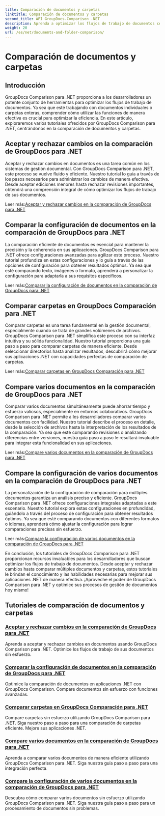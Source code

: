 ```yaml
---
title: Comparación de documentos y carpetas
linktitle: Comparación de documentos y carpetas
second_title: API GroupDocs.Comparison .NET
description: Aprenda a optimizar los flujos de trabajo de documentos con los tutoriales de GroupDocs Comparison para .NET. Acepte, rechace cambios y compare documentos y carpetas sin esfuerzo.
weight: 20
url: /es/net/documents-and-folder-comparison/
---
```


# Comparación de documentos y carpetas

## Introducción

GroupDocs Comparison para .NET proporciona a los desarrolladores un potente conjunto de herramientas para optimizar los flujos de trabajo de documentos. Ya sea que esté trabajando con documentos individuales o carpetas enteras, comprender cómo utilizar las funciones de manera efectiva es crucial para optimizar la eficiencia. En este artículo, exploraremos varios tutoriales ofrecidos por GroupDocs Comparison para .NET, centrándonos en la comparación de documentos y carpetas.

## Aceptar y rechazar cambios en la comparación de GroupDocs para .NET

Aceptar y rechazar cambios en documentos es una tarea común en los sistemas de gestión documental. Con GroupDocs Comparison para .NET, este proceso se vuelve fluido y eficiente. Nuestro tutorial lo guía a través de los pasos necesarios para administrar los cambios de manera efectiva. Desde aceptar ediciones menores hasta rechazar revisiones importantes, obtendrá una comprensión integral de cómo optimizar los flujos de trabajo de sus documentos.

 Leer más:[Aceptar y rechazar cambios en la comparación de GroupDocs para .NET](./accept-reject-changes-dotnet/)

## Comparar la configuración de documentos en la comparación de GroupDocs para .NET

La comparación eficiente de documentos es esencial para mantener la precisión y la coherencia en sus aplicaciones. GroupDocs Comparison para .NET ofrece configuraciones avanzadas para agilizar este proceso. Nuestro tutorial profundiza en estas configuraciones y lo guía a través de las opciones de configuración para obtener resultados óptimos. Ya sea que esté comparando texto, imágenes o formato, aprenderá a personalizar la configuración para adaptarla a sus requisitos específicos.

 Leer más:[Comparar la configuración de documentos en la comparación de GroupDocs para .NET](./compare-documents-settings-dotnet/)

## Comparar carpetas en GroupDocs Comparación para .NET

Comparar carpetas es una tarea fundamental en la gestión documental, especialmente cuando se trata de grandes volúmenes de archivos. GroupDocs Comparison para .NET simplifica este proceso con su interfaz intuitiva y su sólida funcionalidad. Nuestro tutorial proporciona una guía paso a paso para comparar carpetas de manera eficiente. Desde seleccionar directorios hasta analizar resultados, descubrirá cómo mejorar sus aplicaciones .NET con capacidades perfectas de comparación de carpetas.

 Leer más:[Comparar carpetas en GroupDocs Comparación para .NET](./compare-folders-dotnet/)

## Compare varios documentos en la comparación de GroupDocs para .NET

Comparar varios documentos simultáneamente puede ahorrar tiempo y esfuerzo valiosos, especialmente en entornos colaborativos. GroupDocs Comparison para .NET permite a los desarrolladores comparar varios documentos con facilidad. Nuestro tutorial describe el proceso en detalle, desde la selección de archivos hasta la interpretación de los resultados de la comparación. Ya sea que esté comparando revisiones o analizando diferencias entre versiones, nuestra guía paso a paso le resultará invaluable para integrar esta funcionalidad en sus aplicaciones.

 Leer más:[Compare varios documentos en la comparación de GroupDocs para .NET](./compare-multiple-documents-dotnet/)

## Compare la configuración de varios documentos en la comparación de GroupDocs para .NET

La personalización de la configuración de comparación para múltiples documentos garantiza un análisis preciso y eficiente. GroupDocs Comparison para .NET ofrece configuraciones integrales adaptadas a este escenario. Nuestro tutorial explora estas configuraciones en profundidad, guiándolo a través del proceso de configuración para obtener resultados óptimos. Ya sea que esté comparando documentos con diferentes formatos o idiomas, aprenderá cómo ajustar la configuración para lograr comparaciones precisas sin esfuerzo.

 Leer más:[Compare la configuración de varios documentos en la comparación de GroupDocs para .NET](./compare-multiple-documents-settings-dotnet/)

En conclusión, los tutoriales de GroupDocs Comparison para .NET proporcionan recursos invaluables para los desarrolladores que buscan optimizar los flujos de trabajo de documentos. Desde aceptar y rechazar cambios hasta comparar múltiples documentos y carpetas, estos tutoriales le brindan el conocimiento y las habilidades necesarias para mejorar sus aplicaciones .NET de manera efectiva. ¡Aproveche el poder de GroupDocs Comparison para .NET y optimice sus procesos de gestión de documentos hoy mismo!
## Tutoriales de comparación de documentos y carpetas
### [Aceptar y rechazar cambios en la comparación de GroupDocs para .NET](./accept-reject-changes-dotnet/)
Aprenda a aceptar y rechazar cambios en documentos usando GroupDocs Comparison para .NET. Optimice los flujos de trabajo de sus documentos sin esfuerzo.
### [Comparar la configuración de documentos en la comparación de GroupDocs para .NET](./compare-documents-settings-dotnet/)
Optimice la comparación de documentos en aplicaciones .NET con GroupDocs Comparison. Compare documentos sin esfuerzo con funciones avanzadas.
### [Comparar carpetas en GroupDocs Comparación para .NET](./compare-folders-dotnet/)
Compare carpetas sin esfuerzo utilizando GroupDocs Comparison para .NET. Siga nuestro paso a paso para una comparación de carpetas eficiente. Mejore sus aplicaciones .NET.
### [Compare varios documentos en la comparación de GroupDocs para .NET](./compare-multiple-documents-dotnet/)
Aprenda a comparar varios documentos de manera eficiente utilizando GroupDocs Comparison para .NET. Siga nuestra guía paso a paso para una integración perfecta.
### [Compare la configuración de varios documentos en la comparación de GroupDocs para .NET](./compare-multiple-documents-settings-dotnet/)
Descubra cómo comparar varios documentos sin esfuerzo utilizando GroupDocs Comparison para .NET. Siga nuestra guía paso a paso para un procesamiento de documentos sin problemas.